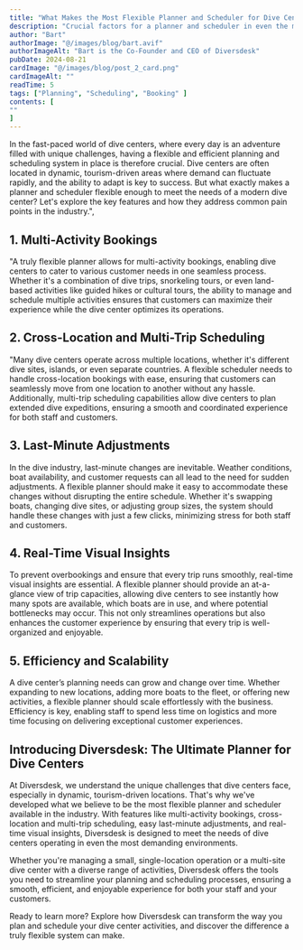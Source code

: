 ```yaml
---
title: "What Makes the Most Flexible Planner and Scheduler for Dive Centers?"
description: "Crucial factors for a planner and scheduler in even the most dynamic, tourism-diven areas."
author: "Bart"
authorImage: "@/images/blog/bart.avif"
authorImageAlt: "Bart is the Co-Founder and CEO of Diversdesk"
pubDate: 2024-08-21
cardImage: "@/images/blog/post_2_card.png"
cardImageAlt: ""
readTime: 5
tags: ["Planning", "Scheduling", "Booking" ]
contents: [
""
]
---
```


In the fast-paced world of dive centers, where every day is an adventure filled with unique challenges, having a flexible and efficient planning and scheduling system in place is therefore crucial. Dive centers are often located in dynamic, tourism-driven areas where demand can fluctuate rapidly, and the ability to adapt is key to success. But what exactly makes a planner and scheduler flexible enough to meet the needs of a modern dive center? Let's explore the key features and how they address common pain points in the industry.",

## 1. Multi-Activity Bookings

"A truly flexible planner allows for multi-activity bookings, enabling dive centers to cater to various customer needs in one seamless process. Whether it's a combination of dive trips, snorkeling tours, or even land-based activities like guided hikes or cultural tours, the ability to manage and schedule multiple activities ensures that customers can maximize their experience while the dive center optimizes its operations.

## 2. Cross-Location and Multi-Trip Scheduling

"Many dive centers operate across multiple locations, whether it's different dive sites, islands, or even separate countries. A flexible scheduler needs to handle cross-location bookings with ease, ensuring that customers can seamlessly move from one location to another without any hassle. Additionally, multi-trip scheduling capabilities allow dive centers to plan extended dive expeditions, ensuring a smooth and coordinated experience for both staff and customers.

## 3. Last-Minute Adjustments

In the dive industry, last-minute changes are inevitable. Weather conditions, boat availability, and customer requests can all lead to the need for sudden adjustments. A flexible planner should make it easy to accommodate these changes without disrupting the entire schedule. Whether it's swapping boats, changing dive sites, or adjusting group sizes, the system should handle these changes with just a few clicks, minimizing stress for both staff and customers.

## 4. Real-Time Visual Insights

To prevent overbookings and ensure that every trip runs smoothly, real-time visual insights are essential. A flexible planner should provide an at-a-glance view of trip capacities, allowing dive centers to see instantly how many spots are available, which boats are in use, and where potential bottlenecks may occur. This not only streamlines operations but also enhances the customer experience by ensuring that every trip is well-organized and enjoyable.

## 5. Efficiency and Scalability

A dive center’s planning needs can grow and change over time. Whether expanding to new locations, adding more boats to the fleet, or offering new activities, a flexible planner should scale effortlessly with the business. Efficiency is key, enabling staff to spend less time on logistics and more time focusing on delivering exceptional customer experiences.

## Introducing Diversdesk: The Ultimate Planner for Dive Centers

At Diversdesk, we understand the unique challenges that dive centers face, especially in dynamic, tourism-driven locations. That's why we've developed what we believe to be the most flexible planner and scheduler available in the industry. With features like multi-activity bookings, cross-location and multi-trip scheduling, easy last-minute adjustments, and real-time visual insights, Diversdesk is designed to meet the needs of dive centers operating in even the most demanding environments.

Whether you're managing a small, single-location operation or a multi-site dive center with a diverse range of activities, Diversdesk offers the tools you need to streamline your planning and scheduling processes, ensuring a smooth, efficient, and enjoyable experience for both your staff and your customers.

Ready to learn more? Explore how Diversdesk can transform the way you plan and schedule your dive center activities, and discover the difference a truly flexible system can make.